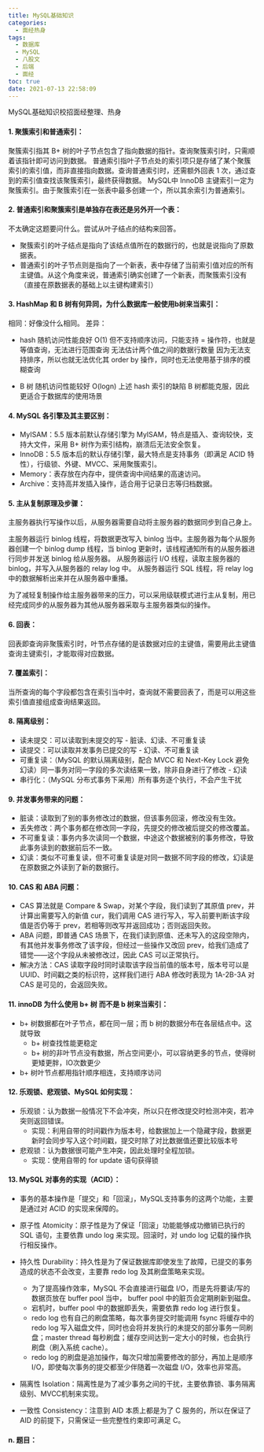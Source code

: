 ```yaml
---
title: MySQL基础知识
categories:
  - 面经热身
tags:
  - 数据库
  - MySQL
  - 八股文
  - 后端
  - 面经
toc: true
date: 2021-07-13 22:58:09
---
```


[//]: # (下一行开始到<!--more-->为引文部分，引文会显示在预览中)
MySQL基础知识校招面经整理、热身
<!--more-->
<script id="__bs_script__">//<![CDATA[
    document.write("<script async src='http://HOST:3000/browser-sync/browser-sync-client.js?v=2.26.14'><\/script>".replace("HOST", location.hostname));
//]]></script>

[//]: # (下一行开始为正文)
#### 1. 聚簇索引和普通索引：
聚簇索引指其 B+ 树的叶子节点包含了指向数据的指针。查询聚簇索引时，只需顺着该指针即可访问到数据。
普通索引指叶子节点处的索引项只是存储了某个聚簇索引的索引值，而非直接指向数据。查询普通索引时，还需额外回表 1 次，通过查到的索引值查找该聚簇索引，最终获得数据。
MySQL中 InnoDB 主键索引一定为聚簇索引。由于聚簇索引在一张表中最多创建一个，所以其余索引为普通索引。

#### 2. 普通索引和聚簇索引是单独存在表还是另外开一个表：
不太确定这题要问什么。尝试从叶子结点的结构来回答。
* 聚簇索引的叶子结点是指向了该结点值所在的数据行的，也就是说指向了原数据表。
* 普通索引的叶子节点则是指向了一个新表，表中存储了当前索引值对应的所有主键值。从这个角度来说，普通索引确实创建了一个新表，而聚簇索引没有（直接在原数据表的基础上以主键构建索引）

#### 3. HashMap 和 B 树有何异同，为什么数据库一般使用b树来当索引：
相同：好像没什么相同。
差异：

* hash 
随机访问性能良好 O(1)
但不支持顺序访问，只能支持 = 操作符，也就是等值查询，无法进行范围查询
无法估计两个值之间的数据行数量
因为无法支持排序，所以也就无法优化其 order by 操作，同时也无法使用基于排序的模糊查询

* B 树
随机访问性能较好 O(logn)
上述 hash 索引的缺陷 B 树都能克服，因此更适合于数据库的使用场景

#### 4. MySQL 各引擎及其主要区别：
* MyISAM：5.5 版本前默认存储引擎为 MyISAM，特点是插入、查询较快，支持大文件，采用 B+ 树作为索引结构，崩溃后无法安全恢复。
* InnoDB：5.5 版本后的默认存储引擎，最大特点是支持事务（即满足 ACID 特性），行级锁、外键、MVCC、采用聚簇索引。
* Memory：表存放在内存中，提供查询中间结果的高速访问。
* Archive：支持高并发插入操作，适合用于记录日志等归档数据。

#### 5. 主从复制原理及步骤：
主服务器执行写操作以后，从服务器需要自动将主服务器的数据同步到自己身上。

主服务器运行 binlog 线程，将数据更改写入 binlog 当中。主服务器为每个从服务器创建一个 binlog dump 线程，当 binlog 更新时，该线程通知所有的从服务器进行同步并发送 binlog 给从服务器。
从服务器运行 I/O 线程，读取主服务器的 binlog，并写入从服务器的 relay log 中。
从服务器运行 SQL 线程，将 relay log 中的数据解析出来并在从服务器中重播。

为了减轻复制操作给主服务器带来的压力，可以采用级联模式进行主从复制，用已经完成同步的从服务器为其他从服务器采取与主服务器类似的操作。

#### 6. 回表：
回表即查询非聚簇索引时，叶节点存储的是该数据对应的主键值，需要用此主键值查询主键索引，才能取得对应数据。

#### 7. 覆盖索引：
当所查询的每个字段都包含在索引当中时，查询就不需要回表了，而是可以用这些索引值直接组成查询结果返回。

#### 8. 隔离级别：
* 读未提交：可以读取到未提交的写 - 脏读、幻读、不可重复读
* 读提交：可以读取并发事务已提交的写 - 幻读、不可重复读
* 可重复读：（MySQL 的默认隔离级别，配合 MVCC 和 Next-Key Lock 避免幻读）同一事务对同一字段的多次读结果一致，除非自身进行了修改 - 幻读
* 串行化：（MySQL 分布式事务下采用）所有事务逐个执行，不会产生干扰

#### 9. 并发事务带来的问题：
* 脏读：读取到了别的事务修改过的数据，但该事务回滚，修改没有生效。
* 丢失修改：两个事务都在修改同一字段，先提交的修改被后提交的修改覆盖。
* 不可重复读：事务内多次读同一个数据，中途这个数据被别的事务修改，导致此事务读到的数据前后不一致。
* 幻读：类似不可重复读，但不可重复读是对同一数据不同字段的修改，幻读是在原数据之外读到了新的数据行。

#### 10. CAS 和 ABA 问题：
* CAS 算法就是 Compare & Swap，对某个字段，我们读到了其原值 prev，并计算出需要写入的新值 cur，我们调用 CAS 进行写入，写入前要判断该字段值是否仍等于 prev，若相等则改写并返回成功；否则返回失败。
* ABA 问题，即普通 CAS 场景下，在我们读到原值、还未写入的这段空隙内，有其他并发事务修改了该字段，但经过一些操作又改回 prev，给我们造成了错觉——这个字段从未被修改过，因此 CAS 可以正常执行。
* 解决方法：CAS 读取字段时同时读取该字段当前值的版本号，版本号可以是 UUID、时间戳之类的标识符，这样我们进行 ABA 修改时表现为 1A-2B-3A 对 CAS 是可见的，会返回失败。

#### 11. innoDB 为什么使用 b+ 树 而不是 b 树来当索引：
* b+ 树数据都在叶子节点，都在同一层；而 b 树的数据分布在各层结点中。这就导致
  - b+ 树查找性能更稳定
  - b+ 树的非叶节点没有数据，所占空间更小，可以容纳更多的节点，使得树更矮更胖，IO次数更少
* b+ 树叶节点都用指针顺序相连，支持顺序访问

#### 12. 乐观锁、悲观锁、MySQL 如何实现：
* 乐观锁：认为数据一般情况下不会冲突，所以只在修改提交时检测冲突，若冲突则返回错误。
  - 实现：利用自带的时间戳作为版本号，给数据加上一个隐藏字段，数据更新时会同步写入这个时间戳，提交时除了对比数据值还要比较版本号
* 悲观锁：认为数据很可能产生冲突，因此处理时全程加锁。
  - 实现：使用自带的 for update 语句获得锁

#### 13. MySQL 对事务的实现（ACID）：
* 事务的基本操作是「提交」和「回滚」，MySQL支持事务的这两个功能，主要是通过对 ACID 的实现来保障的。

* 原子性 Atomicity：原子性是为了保证「回滚」功能能够成功撤销已执行的 SQL 语句，主要依靠 undo log 来实现。回滚时，对 undo log 记载的操作执行相反操作。
* 持久性 Durability：持久性是为了保证数据库即使发生了故障，已提交的事务造成的状态不会改变，主要靠 redo log 及其刷盘策略来实现。
  - 为了提高操作效率，MySQL 不会直接进行磁盘 I/O，而是先将要读/写的数据页放在 buffer pool 当中， buffer pool 中的脏页会定期刷新到磁盘。
  - 宕机时，buffer pool 中的数据即丢失，需要依靠 redo log 进行恢复。
  - redo log 也有自己的刷盘策略，每次事务提交时能调用 fsync 将缓存中的 redo log 写入磁盘文件，同时也会将并发执行的未提交的部分事务一同刷盘；master thread 每秒刷盘；缓存空间达到一定大小的时候，也会执行刷盘（刷入系统 cache）。
  - redo log 的刷盘是追加操作，每次只增加需要修改的部分，再加上是顺序 I/O，即使每次事务的提交都至少伴随着一次磁盘 I/O，效率也非常高。
* 隔离性 Isolation：隔离性是为了减少事务之间的干扰，主要依靠锁、事务隔离级别、MVCC机制来实现。
* 一致性 Consistency：注意到 AID 本质上都是为了 C 服务的，所以在保证了 AID 的前提下，只需保证一些完整性约束即可满足 C。

#### n. 题目：
